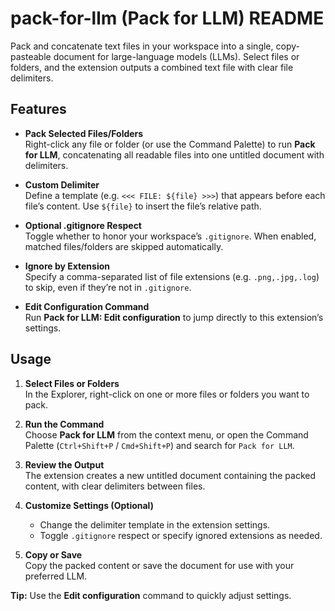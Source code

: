 # pack-for-llm (Pack for LLM) README

Pack and concatenate text files in your workspace into a single, copy-pasteable document for large-language models (LLMs). Select files or folders, and the extension outputs a combined text file with clear file delimiters.

## Features

- **Pack Selected Files/Folders**  
  Right-click any file or folder (or use the Command Palette) to run **Pack for LLM**, concatenating all readable files into one untitled document with delimiters.

- **Custom Delimiter**  
  Define a template (e.g. `<<< FILE: ${file} >>>`) that appears before each file’s content. Use `${file}` to insert the file’s relative path.

- **Optional .gitignore Respect**  
  Toggle whether to honor your workspace’s `.gitignore`. When enabled, matched files/folders are skipped automatically.

- **Ignore by Extension**  
  Specify a comma-separated list of file extensions (e.g. `.png,.jpg,.log`) to skip, even if they’re not in `.gitignore`.

- **Edit Configuration Command**  
  Run **Pack for LLM: Edit configuration** to jump directly to this extension’s settings.

## Usage
1. **Select Files or Folders**  
    In the Explorer, right-click on one or more files or folders you want to pack.

2. **Run the Command**  
    Choose **Pack for LLM** from the context menu, or open the Command Palette (`Ctrl+Shift+P` / `Cmd+Shift+P`) and search for `Pack for LLM`.

3. **Review the Output**  
    The extension creates a new untitled document containing the packed content, with clear delimiters between files.

4. **Customize Settings (Optional)**  
    - Change the delimiter template in the extension settings.
    - Toggle `.gitignore` respect or specify ignored extensions as needed.

5. **Copy or Save**  
    Copy the packed content or save the document for use with your preferred LLM.

**Tip:** Use the **Edit configuration** command to quickly adjust settings.
